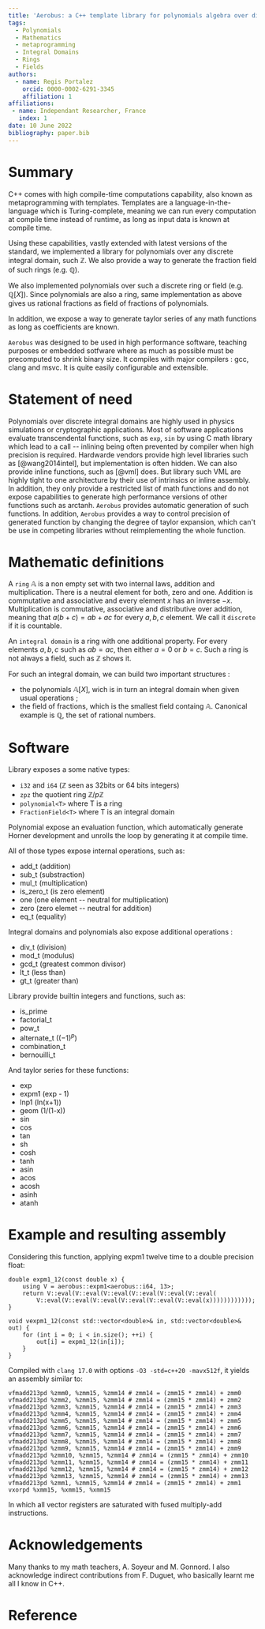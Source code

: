 ```yaml
---
title: 'Aerobus: a C++ template library for polynomials algebra over discrete integral domains'
tags:
  - Polynomials
  - Mathematics
  - metaprogramming
  - Integral Domains
  - Rings
  - Fields
authors:
  - name: Regis Portalez
    orcid: 0000-0002-6291-3345 
    affiliation: 1
affiliations:
 - name: Independant Researcher, France
   index: 1
date: 10 June 2022
bibliography: paper.bib
---
```


# Summary

C++ comes with high compile-time computations capability, also known as metaprogramming with templates.
Templates are a language-in-the-language which is Turing-complete, meaning we can run every computation at compile time instead of runtime, as long as input data is known at compile time. 

Using these capabilities, vastly extended with latest versions of the standard, we implemented a library 
for polynomials over any discrete integral domain, such $\mathbb{Z}$. We  also provide a way to generate the fraction field of such rings (e.g. $\mathbb{Q}$). 

We also implemented polynomials over such a discrete ring or field (e.g. $\mathbb{Q}[X]$). Since polynomials are also a ring, same implementation as above gives us rational fractions as field of fractions of polynomials.

In addition, we expose a way to generate taylor series of any math functions as long as coefficients are known. 

`Aerobus` was designed to be used in high performance software, teaching purposes or embedded sotfware where as much as possible must be precomputed to shrink binary size. It compiles with major compilers : gcc, clang and msvc. It is quite easily configurable and extensible. 

# Statement of need
Polynomials over discrete integral domains are highly used in physics simulations or cryptographic applications. 
Most of software applications evaluate transcendental functions, such as `exp`, `sin` by using C math library
which lead to a call -- inlining being often prevented by compiler when high precision is required. 
Hardwarde vendors provide high level libraries such as [@wang2014intel], but implementation is often hidden. 
We can also provide inline functions, such as [@vml] does. 
But library such VML are highly tight to one architecture by their use of intrinsics or inline assembly. 
In addition, they only provide a restricted list of math functions and do not expose capabilities to generate 
high performance versions of other functions such as arctanh. 
`Aerobus` provides automatic generation of such functions.
In addition, `Aerobus` provides a way to control precision of generated function by changing the degree of taylor expansion, which can't be use in competing libraries without reimplementing the whole function. 

# Mathematic definitions
A `ring` $\mathbb{A}$ is a non empty set with two internal laws, addition and multiplication. There is a neutral element for both, zero and one. 
Addition is commutative and associative and every element $x$ has an inverse $-x$. Multiplication is commutative, associative and distributive over addition, meaning that $a(b+c) = ab+ac$ for every $a, b, c$ element. We call it `discrete` if it is countable. 

An `integral domain` is a ring with one additional property. For every elements $a, b, c$ such as $ab = ac$, then either $a = 0$ or $b = c$. Such a ring is not always a field, such as $\mathbb{Z}$ shows it. 

For such an integral domain, we can build two important structures : 

- the polynomials $\mathbb{A}[X]$, wich is in turn an integral domain when given usual operations ;
- the field of fractions, which is the smallest field containg $\mathbb{A}$. Canonical example is $\mathbb{Q}$, the set of rational numbers. 

# Software
Library exposes a some native types: 

- `i32` and `i64` ($\mathbb{Z}$ seen as 32bits or 64 bits integers)
- `zpz` the quotient ring $\mathbb{Z}/p\mathbb{Z}$ 
- `polynomial<T>` where T is a ring
- `FractionField<T>` where T is an integral domain

Polynomial expose an evaluation function, which automatically generate Horner development and unrolls the
loop by generating it at compile time.

All of those types expose internal operations, such as: 

- add_t (addition)
- sub_t (substraction)
- mul_t (multiplication)
- is_zero_t (is zero element)
- one (one element -- neutral for multiplication)
- zero (zero elemet -- neutral for addition)
- eq_t (equality)

Integral domains and polynomials also expose additional operations : 

- div_t (division)
- mod_t (modulus)
- gcd_t (greatest common divisor)
- lt_t (less than)
- gt_t (greater than)

Library provide builtin integers and functions, such as:

- is_prime
- factorial_t
- pow_t
- alternate_t ($(-1)^p$)
- combination_t
- bernouilli_t

And taylor series for these functions:

- exp
- expm1 (exp - 1)
- lnp1 (ln(x+1))
- geom (1/(1-x))
- sin
- cos
- tan
- sh
- cosh
- tanh
- asin
- acos
- acosh
- asinh
- atanh

# Example and resulting assembly

Considering this function, applying expm1 twelve time to a double precision float: 
```
double expm1_12(const double x) {
	using V = aerobus::expm1<aerobus::i64, 13>;
	return V::eval(V::eval(V::eval(V::eval(V::eval(V::eval(
		V::eval(V::eval(V::eval(V::eval(V::eval(V::eval(x))))))))))));
}

void vexpm1_12(const std::vector<double>& in, std::vector<double>& out) {
	for (int i = 0; i < in.size(); ++i) {
		out[i] = expm1_12(in[i]);
	}
}
```

Compiled with `clang 17.0` with options `-O3 -std=c++20 -mavx512f`, it yields an assembly similar to: 

```
vfmadd213pd %zmm0, %zmm15, %zmm14 # zmm14 = (zmm15 * zmm14) + zmm0
vfmadd213pd %zmm2, %zmm15, %zmm14 # zmm14 = (zmm15 * zmm14) + zmm2
vfmadd213pd %zmm3, %zmm15, %zmm14 # zmm14 = (zmm15 * zmm14) + zmm3
vfmadd213pd %zmm4, %zmm15, %zmm14 # zmm14 = (zmm15 * zmm14) + zmm4
vfmadd213pd %zmm5, %zmm15, %zmm14 # zmm14 = (zmm15 * zmm14) + zmm5
vfmadd213pd %zmm6, %zmm15, %zmm14 # zmm14 = (zmm15 * zmm14) + zmm6
vfmadd213pd %zmm7, %zmm15, %zmm14 # zmm14 = (zmm15 * zmm14) + zmm7
vfmadd213pd %zmm8, %zmm15, %zmm14 # zmm14 = (zmm15 * zmm14) + zmm8
vfmadd213pd %zmm9, %zmm15, %zmm14 # zmm14 = (zmm15 * zmm14) + zmm9
vfmadd213pd %zmm10, %zmm15, %zmm14 # zmm14 = (zmm15 * zmm14) + zmm10
vfmadd213pd %zmm11, %zmm15, %zmm14 # zmm14 = (zmm15 * zmm14) + zmm11
vfmadd213pd %zmm12, %zmm15, %zmm14 # zmm14 = (zmm15 * zmm14) + zmm12
vfmadd213pd %zmm13, %zmm15, %zmm14 # zmm14 = (zmm15 * zmm14) + zmm13
vfmadd213pd %zmm1, %zmm15, %zmm14 # zmm14 = (zmm15 * zmm14) + zmm1
vxorpd %xmm15, %xmm15, %xmm15
```
In which all vector registers are saturated with fused multiply-add instructions. 

# Acknowledgements

Many thanks to my math teachers, A. Soyeur and M. Gonnord. I also acknowledge indirect contributions from F. Duguet, who basically learnt me all I know in C++. 

# Reference